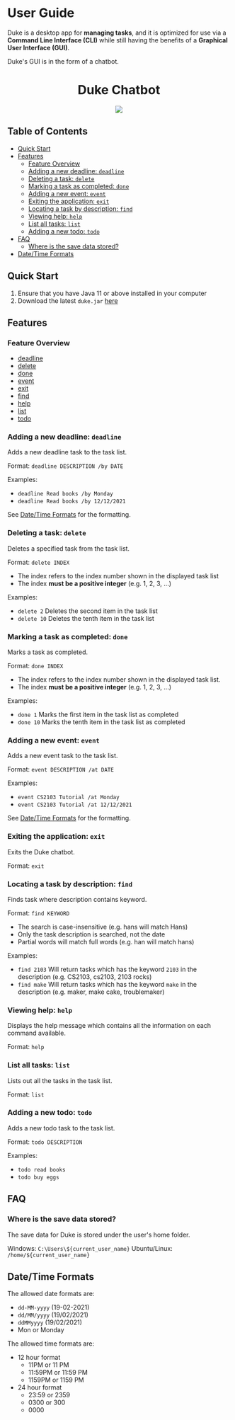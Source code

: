 # User Guide

Duke is a desktop app for **managing tasks**, and it is optimized for use via a **Command Line
Interface (CLI)**
while still having the benefits of a **Graphical User Interface (GUI)**.

Duke's GUI is in the form of a chatbot.

<div align="center">
   <h1>Duke Chatbot</h1>
   <img src="Ui.png" />
</div>

## Table of Contents

- [Quick Start](#quick-start)
- [Features](#features)
  * [Feature Overview](#feature-overview)
  * [Adding a new deadline: `deadline`](#adding-a-new-deadline-deadline)
  * [Deleting a task: `delete`](#deleting-a-task-delete)
  * [Marking a task as completed: `done`](#marking-a-task-as-completed-done)
  * [Adding a new event: `event`](#adding-a-new-event-event)
  * [Exiting the application: `exit`](#exiting-the-application-exit)
  * [Locating a task by description: `find`](#locating-a-task-by-description-find)
  * [Viewing help: `help`](#viewing-help-help)
  * [List all tasks: `list`](#list-all-tasks-list)
  * [Adding a new todo: `todo`](#adding-a-new-todo-todo)
- [FAQ](#faq)
  * [Where is the save data stored?](#where-is-the-save-data-stored)
- [Date/Time Formats](#datetime-formats)

## Quick Start

1. Ensure that you have Java 11 or above installed in your computer
2. Download the
   latest `duke.jar` [here](https://github.com/yaowei-soc/ip/releases/download/release/duke.jar)

## Features

### Feature Overview

- [deadline](#adding-a-new-deadline-deadline)
- [delete](#deleting-a-task-delete)
- [done](#marking-a-task-as-completed-done)
- [event](#adding-a-new-event-event)
- [exit](#exiting-the-application-exit)
- [find](#locating-a-task-by-description-find)
- [help](#viewing-help-help)
- [list](#list-all-tasks-list)
- [todo](#adding-a-new-todo-todo)

### Adding a new deadline: `deadline`

Adds a new deadline task to the task list.

Format: `deadline DESCRIPTION /by DATE`

Examples:

- `deadline Read books /by Monday`
- `deadline Read books /by 12/12/2021`

See [Date/Time Formats](#datetime-formats) for the formatting.

### Deleting a task: `delete`

Deletes a specified task from the task list.

Format: `delete INDEX`

- The index refers to the index number shown in the displayed task list
- The index **must be a positive integer** (e.g. 1, 2, 3, ...)

Examples:

- `delete 2`
  Deletes the second item in the task list
- `delete 10`
  Deletes the tenth item in the task list

### Marking a task as completed: `done`

Marks a task as completed.

Format: `done INDEX`

- The index refers to the index number shown in the displayed task list.
- The index **must be a positive integer** (e.g. 1, 2, 3, ...)

Examples:

- `done 1`
  Marks the first item in the task list as completed
- `done 10`
  Marks the tenth item in the task list as completed

### Adding a new event: `event`

Adds a new event task to the task list.

Format: `event DESCRIPTION /at DATE`

Examples:

- `event CS2103 Tutorial /at Monday`
- `event CS2103 Tutorial /at 12/12/2021`

See [Date/Time Formats](#datetime-formats) for the formatting.

### Exiting the application: `exit`

Exits the Duke chatbot.

Format: `exit`

### Locating a task by description: `find`

Finds task where description contains keyword.

Format: `find KEYWORD`

- The search is case-insensitive (e.g. hans will match Hans)
- Only the task description is searched, not the date
- Partial words will match full words (e.g. han will match hans)

Examples:

- `find 2103`
  Will return tasks which has the keyword `2103` in the description (e.g. CS2103, cs2103, 2103
  rocks)
- `find make`
  Will return tasks which has the keyword `make` in the description (e.g. maker, make cake,
  troublemaker)

### Viewing help: `help`

Displays the help message which contains all the information on each command available.

Format: `help`

### List all tasks: `list`

Lists out all the tasks in the task list.

Format: `list`

### Adding a new todo: `todo`

Adds a new todo task to the task list.

Format: `todo DESCRIPTION`

Examples:

- `todo read books`
- `todo buy eggs`

## FAQ

### Where is the save data stored?

The save data for Duke is stored under the user's home folder.

Windows: `C:\Users\${current_user_name}`
Ubuntu/Linux: `/home/${current_user_name}`

## Date/Time Formats

The allowed date formats are:

- `dd-MM-yyyy` (19-02-2021)
- `dd/MM/yyyy` (19/02/2021)
- `ddMMyyyy` (19/02/2021)
- Mon or Monday

The allowed time formats are:

- 12 hour format
    - 11PM or 11 PM
    - 11:59PM or 11:59 PM
    - 1159PM or 1159 PM
- 24 hour format
    - 23:59 or 2359
    - 0300 or 300
    - 0000